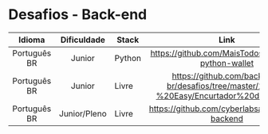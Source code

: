 # Desafios - Back-end

Idioma | Dificuldade | Stack | Link
:---:|:---:|---|:---:
Português BR | Junior | Python | https://github.com/MaisTodos/backend-python-wallet
Português BR | Junior | Livre | https://github.com/backend-br/desafios/tree/master/1%20-%20Easy/Encurtador%20de%20URL
Português BR | Junior/Pleno | Livre | https://github.com/cyberlabsai/desafios-backend
